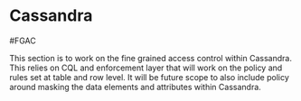 # Cassandra


#FGAC

This section is to work on the fine grained access control within Cassandra. This relies on CQL and enforcement layer 
that will work on the policy and rules set at table and row level. It will be future scope to also include policy around 
masking the data elements and attributes within Cassandra.
